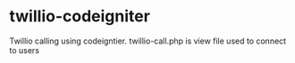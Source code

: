 # twillio-codeigniter

Twillio calling using codeigntier. twillio-call.php is view file used to connect to users
